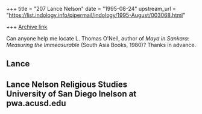 +++
title = "207 Lance Nelson"
date = "1995-08-24"
upstream_url = "https://list.indology.info/pipermail/indology/1995-August/003068.html"

+++
[Archive link](https://list.indology.info/pipermail/indology/1995-August/003068.html)

Can anyone help me locate L. Thomas O'Neil, author of _Maya in Sankara: 
Measuring the Immeasurable_ (South Asia Books, 1980)?  Thanks in advance.

Lance
---------------------------
Lance Nelson
Religious Studies    
University of San Diego
lnelson at pwa.acusd.edu
---------------------------







